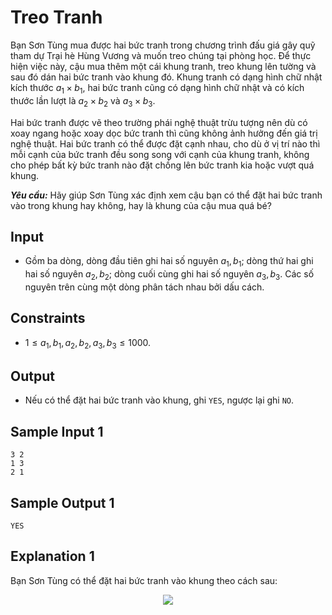 # Treo Tranh

Bạn Sơn Tùng mua được hai bức tranh trong chương trình đấu giá gây quỹ tham dự Trại hè Hùng Vương và muốn treo chúng tại phòng học. Để thực hiện việc này, cậu mua thêm một cái khung tranh, treo khung lên tường và sau đó dán hai bức tranh vào khung đó. Khung tranh có dạng hình chữ nhật kích thước $a_1×b_1,$ hai bức tranh cũng có dạng hình chữ nhật và có kích thước lần lượt là $a_2×b_2$ và $a_3×b_3$.

Hai bức tranh được vẽ theo trường phái nghệ thuật trừu tượng nên dù có xoay ngang hoặc xoay dọc bức tranh thì cũng không ảnh hưởng đến giá trị nghệ thuật. Hai bức tranh có thể được đặt cạnh nhau, cho dù ở vị trí nào thì mỗi cạnh của bức tranh đều song song với cạnh của khung tranh, không cho phép bất kỳ bức tranh nào đặt chồng lên bức tranh kia hoặc vượt quá khung.

***Yêu cầu:*** Hãy giúp Sơn Tùng xác định xem cậu bạn có thể đặt hai bức tranh vào trong khung hay không, hay là khung của cậu mua quá bé?

## Input

- Gồm ba dòng, dòng đầu tiên ghi hai số nguyên $a_1,b_1;$ dòng thứ hai ghi hai số nguyên $a_2,b_2;$ dòng cuối cùng ghi hai số nguyên $a_3,b_3$. Các số nguyên trên cùng một dòng phân tách nhau bởi dấu cách.

## Constraints

- $1≤a_1,b_1,a_2,b_2,a_3,b_3≤1000$.

## Output

- Nếu có thể đặt hai bức tranh vào khung, ghi `YES`, ngược lại ghi `NO`.

## Sample Input 1

```
3 2
1 3
2 1
```

## Sample Output 1

```
YES
```

## Explanation 1

Bạn Sơn Tùng có thể đặt hai bức tranh vào khung theo cách sau:

<center>

![](https://cdn.ucode.vn/uploads/2247/upload/yYqfnEKR.png)
</center>

